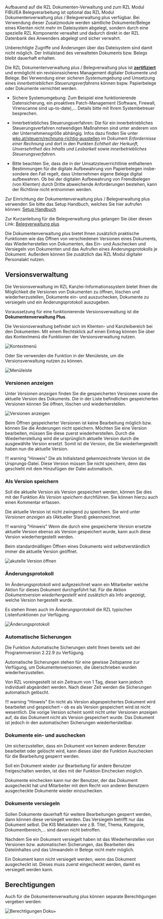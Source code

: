Aufbauend auf die RZL Dokumenten-Verwaltung und zum RZL Modul FIBU/EA Belegverarbeitung ist optional das RZL Modul Dokumentenverwaltung plus / Belegverwaltung plus verfügbar. Bei Verwendung dieser Zusatzmodule werden sämtliche Dokumente/Belege eines Klienten nicht mehr im Dateisystem abgelegt, sondern durch eine spezielle RZL Komponente verwaltet und dadurch direkt in der RZL Datenbank des Anwenders abgelegt und sicher verwahrt.

Unberechtigte Zugriffe und Änderungen über das Dateisystem sind damit nicht möglich. Der Initialstand des verwalteten Dokuments bzw. Belegs bleibt dauerhaft erhalten. 

Die RZL Dokumentenverwaltung plus / Belegverwaltung plus ist [**zertifiziert**](https://rzlsoftware.at/fileadmin/user_upload/Diverse_Dokumente_und_Dateien/Dateien/Zertifikat_RZL_Dokumentenverwaltung_plus.png) und ermöglicht ein revisionssicheres Management digitaler Dokumente und Belege. Bei Verwendung einer *sicheren Systemumgebung* und Umsetzung eines *innerbetrieblichen Steuerungsverfahrens* können bspw. Papierbelege oder Dokumente vernichtet werden.

* Sichere Systemumgebung:
  Zum Beispiel eine funktionierende Datensicherung, ein proaktives Patch-Management (Software, Firewall, Virenscanne sind up-to-date),… Details bitte mit Ihrem Systembetreuer besprechen.

* Innerbetriebliches Steuerungsverfahren:
  Die für ein innerbetriebliches Steuerungsverfahren notwendigen Maßnahmen sind unter anderem von der Unternehmensgröße abhängig. Infos dazu finden Sie unter [wko.at/steuern/rechnung-richtig-ausstellen](https://www.wko.at/steuern/rechnung-richtig-ausstellen) im Dokument *Erfordernisse einer Rechnung* und dort in den Punkten *Echtheit der Herkunft, Unversehrtheit des Inhalts und Lesbarkeit* sowie *innerbetriebliches Steuerungsverfahren*.

* Bitte beachten Sie, dass die in der Umsatzsteuerrichtlinie enthaltenen Bestimmungen für die digitale Aufbewahrung von Papierbelegen insbe-sondere den Fall regelt,
  dass Unternehmen eigene Belege digital aufbewahren. Ob bei der digitalen Aufbewahrung von Fremdbelegen (von Klienten) durch Dritte abweichende Anforderungen bestehen, kann der Richtlinie nicht entnommen werden.


Zur Einrichtung der Dokumentenverwaltung plus / Belegverwaltung plus verwenden Sie bitte das Setup Handbuch, welches Sie hier aufrufen können: [Setup Handbuch](/docs/setup/dokvplus-einrichten.md)

Zur Kurzanleitung für die Belegverwaltung plus gelangen Sie über diesen Link: [Belegverwaltung plus](/docs/Belegverarbeitung/Kurzanleitungen/RZL%20Belegverarbeitung%20Versionsverwaltung.md)

Die Dokumentenverwaltung plus bietet Ihnen zusätzlich praktische Funktionen wie das Öffnen von verschiedenen Versionen eines Dokuments, das Wiederherstellen von Dokumenten, das Ein- und Auschecken und  Versiegeln von Dokumenten und das Aufrufen eines Änderungsprotokolls je Dokument. Außerdem können Sie zusätzlich das RZL Modul digitaler Personalakt nutzen.

## Versionsverwaltung

Die Versionsverwaltung im RZL Kanzlei-Informationssystem bietet Ihnen
die Möglichkeit die Versionen von Dokumenten zu öffnen, löschen und
wiederherzustellen, Dokumente ein- und auszuchecken, Dokumente zu
versiegeln und ein Änderungsprotokoll auszugeben.

Voraussetzung für eine funktionierende Versionsverwaltung ist die
**Dokumentenverwaltung Plus**.

Die Versionsverwaltung befindet sich im Klienten- und Kanzleibereich bei
den Dokumenten. Mit einem Rechtsklick auf einen Eintrag können Sie über
das Kontextmenü die Funktionen der Versionsverwaltung nutzen.

![Kontextmenü](<img/image241.png>)

Oder Sie verwenden die Funktion in der Menüleiste, um die
Versionsverwaltung nutzen zu können.

![Menüleiste](<img/image242.png>)

### Versionen anzeigen

Unter *Versionen anzeigen* finden Sie die gespeicherten Versionen sowie
die aktuelle Version des Dokuments. Die in der Liste befindlichen
gespeicherten Versionen können Sie öffnen, löschen und wiederherstellen.

![Versionen anzeigen](<img/image243.png>)

Beim Öffnen gespeicherter Versionen ist keine Bearbeitung möglich bzw.
können Sie die Änderungen nicht speichern. Möchten Sie eine Version
bearbeiten, müssen Sie diese zuerst wiederherstellen. Durch die
Wiederherstellung wird die ursprünglich aktuelle Version durch die
ausgewählte Version ersetzt. Somit ist die Version, die Sie
wiederhergestellt haben nun die aktuelle Version.

!!! warning "Hinweis"
    Die als Initialstand gekennzeichnete Version ist die Ursprungs-Datei. Diese Version müssen Sie nicht speichern, denn das geschieht mit dem Hinzufügen der Datei automatisch.

### Als Version speichern

Soll die aktuelle Version als Version gespeichert werden, können Sie
dies mit der Funktion *Als Version speichern* durchführen. Sie können
hierzu auch einen Kommentar erfassen.

Die aktuelle Version ist nicht zwingend zu speichern. Sie wird unter
*Versionen anzeigen* als (Aktueller Stand) gekennzeichnet.

!!! warning "Hinweis" 
    Wenn die durch eine gespeicherte Version ersetzte aktuelle Version ebenso als Version gespeichert wurde, kann auch diese Version wiederhergestellt werden.

Beim standardmäßigen Öffnen eines Dokuments wird selbstverständlich
immer die aktuelle Version geöffnet.

![akutelle Version öffnen](<img/image244.png>)

### Änderungsprotokoll

Im Änderungsprotokoll wird aufgezeichnet wann ein Mitarbeiter welche
Aktion für dieses Dokument durchgeführt hat. Für die Aktion
*Dokumentversion wiederhergestellt* wird zusätzlich als Info angezeigt,
welche Version hergestellt wurde.

Es stehen Ihnen auch im Änderungsprotokoll die RZL typischen
Listenfunktionen zur Verfügung.

![Änderungsprotokoll](<img/image245.png>)

### Automatische Sicherungen

Die Funktion Automatische Sicherungen steht Ihnen bereits seit der
Programmversion 2.22.9 zu Verfügung.

Automatische Sicherungen stehen für eine gewisse Zeitspanne zur
Verfügung, um Dokumentenversionen, die überschrieben wurden
wiederherzustellen.

Von RZL voreingestellt ist ein Zeitraum von 1 Tag, dieser kann jedoch
individuell abgeändert werden. Nach dieser Zeit werden die Sicherungen
automatisch gelöscht.

!!! warning "Hinweis"
    Ein nicht als Version abgespeichertes Dokument wird bearbeitet und gespeichert – ob es als Version gespeichert wird ist nicht wesentlich. Die vorige Version scheint somit nicht unter Versionen anzeigen auf, da das Dokument nicht als Version gespeichert wurde. Das Dokument ist jedoch in den automatischen Sicherungen wiederherstellbar.

### Dokumente ein- und auschecken

Um sicherzustellen, dass ein Dokument von keinem anderen Benutzer
bearbeitet oder gelöscht wird, kann dieses über die Funktion Auschecken
für die Bearbeitung gesperrt werden.

Soll ein Dokument wieder zur Bearbeitung für andere Benutzer
freigeschalten werden, ist dies mit der Funktion Einchecken möglich.

Dokumente einchecken kann nur der Benutzer, der das Dokument ausgecheckt
hat und Mitarbeiter mit dem Recht von anderen Benutzern ausgecheckte
Dokumente wieder einzuchecken.

### Dokumente versiegeln

Sollen Dokumente dauerhaft für weitere Bearbeitungen gesperrt werden,
dann können diese versiegelt werden. Das Versiegeln betrifft nur das
Dokument selbst. Die KIS Metadaten wie z.B. Titel, Thema, Kategorie,
Dokumentbereich,… sind davon nicht betroffen.

Nachdem Sie ein Dokument versiegelt haben ist das Wiederherstellen von
Versionen bzw. automatischen Sicherungen, das Bearbeiten des
Dateiinhaltes und das Umwandeln in Belege nicht mehr möglich.

Ein Dokument kann nicht versiegelt werden, wenn das Dokument ausgecheckt
ist. Dieses muss zuerst eingecheckt werden, damit es versiegelt werden
kann.

## Berechtigungen

Auch für die Dokumentenverwaltung plus können separate Berechtigungen vergeben werden:

![Berechtigungen Doku+](<img/Berechtigungen Doku+.png>)